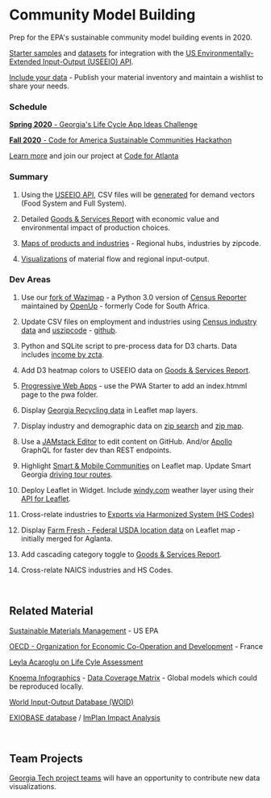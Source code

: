 <h1 class="h1-home">Community Model&nbsp;Building</h1>

Prep for the EPA's sustainable community model building events in 2020.   

<!--
Supply chain "License to Operate" with the support of the community.

### Code for Atlanta Projects  

Slack #epa

<b>1. Teams</b>: Brainstorm Projects - [Review maps and charts](tools/), [Review inventory exchange](tools/#places)   

<b>2. GitHub</b>: Experiment with [GitHub Packages](https://help.github.com/en/github/managing-packages-with-github-packages/about-github-packages#supported-clients-and-formats)  
  Is it possible to pull just the [community](https://github.com/datascape/community) "tools" folder into [model.georgia](https://github.com/datascape/model.georgia) repo?   

<b>3. Leaflet</b>: [Place a round image](https://github.com/ilyankou/Leaflet.IconMaterial/issues/3) over a [Leaflet.IconMaterial](https://github.com/ilyankou/Leaflet.IconMaterial) map point, which allows for color assignment. [Test here](/community/hubs).  

<b>4. D3.js</b>: [Create charts](samples/dataset/) using [new csv file](samples/dataset/USEEIOv1.2_result_2007_impacts_final.csv) - [which Wes exported from API](resources/useeio/) with this [Python](python/produceUSEEIOimpactcsv.py).  
-->


<!--
	https://www.wrld3d.com/wrld.js/latest/docs/leaflet/L.DivIcon/
-->
 


[Starter samples](samples/) and [datasets](https://github.com/modelearth/community) for integration with the [US Environmentally-Extended Input-Output (USEEIO)&nbsp;API](https://github.com/usepa/useeio_api/wiki/Use-the-API).  


[Include your data](samples/feed) - Publish your material inventory and maintain a wishlist to share your needs.

### Schedule  

[<b>Spring 2020</b> - Georgia's Life Cycle App Ideas Challenge](https://model.georgia.org/)  

[<b>Fall 2020</b> - Code for America Sustainable Communities Hackathon](https://www.codeforamerica.org/) 
<br>

<a href="https://model.georgia.org/communities/">Learn more</a> and join our project at <a href="https://www.meetup.com/codeforatlanta/">Code for Atlanta</a> 

### Summary

1. Using the [USEEIO API](https://github.com/usepa/useeio_api/wiki/Use-the-API), CSV files will be [generated](resources/useeio) for demand vectors (Food System and Full System). 

2. Detailed [Goods & Services Report](samples/dataset) with economic value and environmental impact of production choices.   

3. [Maps of products and industries](samples/maps) - Regional hubs, industries by zipcode.  

4. [Visualizations](samples/charts/) of material flow and regional input-output.  


### Dev Areas

1. Use our [fork of Wazimap]( https://github.com/modelearth/wazimap) - a Python 3.0 version of [Census Reporter](https://censusreporter.org/profiles/86000US30313-30313/) maintained by [OpenUp](https://openup.org.za/) - formerly Code for South Africa.<!--[Notes](resources/censusreporter)-->  

1. Update CSV files on employment and industries using [Census industry data](industries) and [uszipcode](https://uszipcode.readthedocs.io/01-Tutorial/index.html) - [github](https://github.com/MacHu-GWU/uszipcode-project).  

1. Python and SQLite script to pre-process data for D3 charts. 
Data includes [income by zcta](prep/all)<!--[projections](prep/regression/)-->.  

1. Add D3 heatmap colors to USEEIO data on [Goods & Services Report](samples/dataset).

1. [Progressive Web Apps](resources/pwa) - use the PWA Starter to add an index.htmml page to the pwa folder.

1. Display [Georgia Recycling data](recycling/ga/) in Leaflet map layers.

1. Display industry and demographic data on [zip search](zip/#zip=30315) and [zip map](zip/leaflet/).  

1. Use a [JAMstack Editor](https://headlesscms.org/) to edit content on GitHub. 
And/or <a href="https://www.apollographql.com/docs/apollo-server/">Apollo</a> GraphQL for faster dev than<!--the point-to-point nature of--> REST endpoints.  

1. Highlight <a href="../community/tools/#data">Smart & Mobile Communities</a> on Leaflet map. 
Update Smart Georgia <a href="samples/routing/">driving tour routes</a>.

1. Deploy Leaflet in Widget. Include [windy.com](https://windy.com) weather layer using their [API for Leaflet](https://github.com/windycom/API).

1. Cross-relate industries to [Exports via Harmonized System (HS Codes)](https://georgiadata.github.io/display/products/) 

1. Display [Farm Fresh - Federal USDA location data](farmfresh/ga) on Leaflet map - initially merged for Aglanta.  

1. Add cascading category toggle to [Goods & Services Report](samples/dataset). 

1. Cross-relate NAICS industries and HS Codes.  

<!--
International postal codes
https://pypi.org/project/zipcodes/

National Renewable Energy Laboratory (NREL) - alternative fuel stations 
	https://developer.nrel.gov/docs/transportation/alt-fuel-stations-v1/all/#ev-network-id-record-fields

13. Activate Netlify Identity or Firebase Hosting using [Google Cloud Build](https://medium.com/serverlessguru/aws-to-gcp-web-applications-89ed92070832) and/or [ERPNext](https://aws.amazon.com/marketplace/pp/B015GHHU7M) (MariaDB/Python/AWS EC2).

14. [Climate Change Action Plans](https://www.c2es.org/document/climate-action-plans/) - Incorporate how other states support information exchanges.  
-->

<br>
 
## Related Material

<!--
There is growing trend across industry to trace the entire supply chain. 
Responsible sourcing allows manufacturers to...
-->

[Sustainable Materials Management](https://www.epa.gov/smm) - US EPA  
<!--
[Recycling and Resource Recovery as a Tool for Regional Economic Development](https://www.epa.gov/smm/sustainable-materials-management-smm-web-academy-webinar-recycling-and-resource-recovery-tool) - Webinar: Nov 20, 2019, 1PM  
-->
[OECD - Organization for Economic
Co-Operation and Development](https://www.oecd.org/sti/ind/measuring-trade-in-value-added.htm) - France  

<!-- GEOD - Global Economic Open Database  -->

[Leyla Acaroglu on Life Cyle Assessment](https://medium.com/disruptive-design/a-guide-to-life-cycle-thinking-b762ab49bce3)   

[Knoema Infographics](https://knoema.com/infographics) - [Data Coverage Matrix](https://knoema.com/atlas/matrix) - Global models which could be reproduced locally.  

[World Input-Output Database (WOID)](http://www.wiod.org/otherdb)  

[EXIOBASE database](https://simapro.com/products/exiobase-database/) / [ImPlan Impact Analysis](https://implanhelp.zendesk.com/hc/en-us/articles/360039284273-Environmental-Data) 


<!--
USCSD Materials Marketplace - Seems to be members only. Wes has a contact that worked on it.
https://usbcsd.org/materials

Southern Regional Science Association
http://www.srsa.org/
-->

<br>

## Team Projects

<a href="https://poloclub.github.io/#cse6242">Georgia Tech project teams</a> will have an opportunity to contribute new data visualizations.  



<!-- Re-connect with Polo in early January. Provide: 

1) Description of problem (e.g., high level problems, opportunities for ML, vis, the combination, etc.)

2) Description of data (how students will access them, how large, etc.)

3) Ways to communicate with you over the course of project (e.g., use a Slack group, each project team in a separate private Slack channel)  

https://poloclub.github.io/cse6242-2019fall-campus/project.html


Create a Sankey chart with a return flow:
https://www.sciencedirect.com/science/article/pii/S0921344917301167
-->







